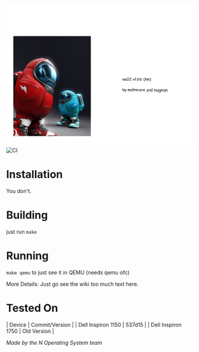 ![](https://raw.githubusercontent.com/NOperatingSystem/Assets/master/Pictures/logo.png)
![CI](https://github.com/MoltenCoreDev/noOS/workflows/CI/badge.svg)


# Installation
You don't.

# Building
just run `make`

# Running
`make qemu` to just see it in QEMU (needs qemu ofc)

More Details: Just go see the wiki too much text here.

# Tested On
| Device | Commit/Version |
| Dell Inspiron 1150 | 537d15 |
| Dell Inspiron 1750 | Old Version |

*Made by the N Operating System team*

